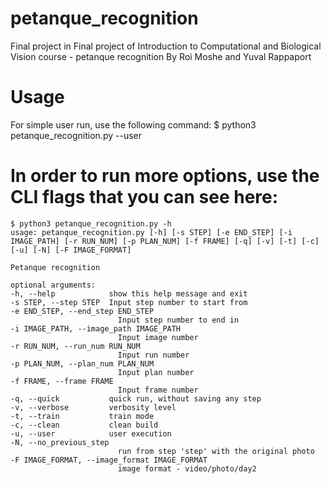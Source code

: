 # petanque_recognition
Final project in Final project of Introduction to Computational and Biological Vision course - petanque recognition
By Roi Moshe and Yuval Rappaport

# Usage
For simple user run, use the following command:
	$ python3 petanque_recognition.py --user
# In order to run more options, use the CLI flags that you can see here:
	$ python3 petanque_recognition.py -h
	usage: petanque_recognition.py [-h] [-s STEP] [-e END_STEP] [-i IMAGE_PATH] [-r RUN_NUM] [-p PLAN_NUM] [-f FRAME] [-q] [-v] [-t] [-c] [-u] [-N] [-F IMAGE_FORMAT]

	Petanque recognition

	optional arguments:
	-h, --help            show this help message and exit
	-s STEP, --step STEP  Input step number to start from
	-e END_STEP, --end_step END_STEP
							Input step number to end in
	-i IMAGE_PATH, --image_path IMAGE_PATH
							Input image number
	-r RUN_NUM, --run_num RUN_NUM
							Input run number
	-p PLAN_NUM, --plan_num PLAN_NUM
							Input plan number
	-f FRAME, --frame FRAME
							Input frame number
	-q, --quick           quick run, without saving any step
	-v, --verbose         verbosity level
	-t, --train           train mode
	-c, --clean           clean build
	-u, --user            user execution
	-N, --no_previous_step
							run from step 'step' with the original photo
	-F IMAGE_FORMAT, --image_format IMAGE_FORMAT
							image format - video/photo/day2